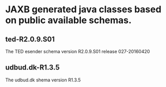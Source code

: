 # JAXB generated java classes based on public available schemas.

## ted-R2.0.9.S01

The TED esender schema version R2.0.9.S01 release 027-20160420

## udbud.dk-R1.3.5

The udbud.dk shema version R1.3.5

